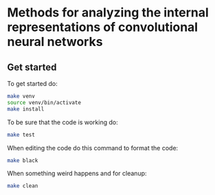 # Methods for analyzing the internal representations of convolutional neural networks

## Get started

To get started do:
```bash
make venv
source venv/bin/activate
make install
```

To be sure that the code is working do:
```bash
make test
```

When editing the code do this command to format the code:
```bash
make black
```

When something weird happens and for cleanup:
```bash
make clean
```
